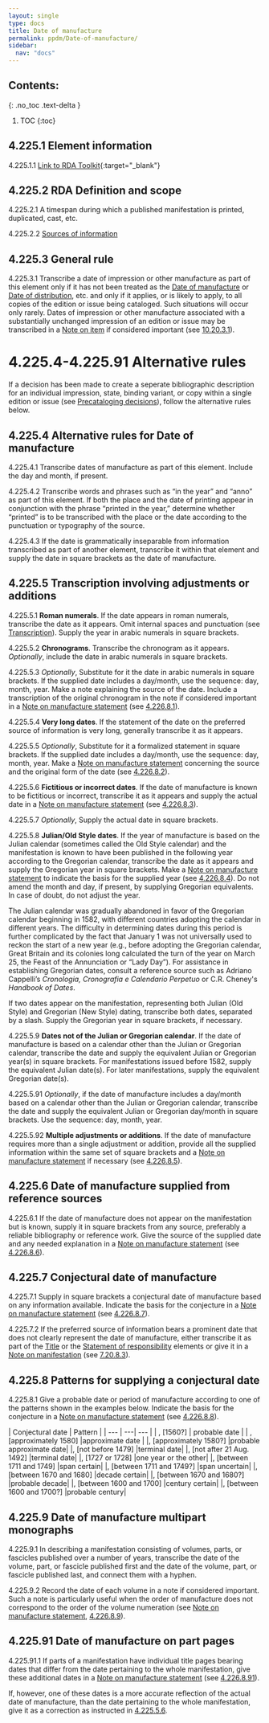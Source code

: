 ```yaml
---
layout: single
type: docs
title: Date of manufacture
permalink: ppdm/Date-of-manufacture/
sidebar:
  nav: "docs"
---
```


## Contents:
{: .no_toc .text-delta }

1. TOC
{:toc}

## 4.225.1 Element information

<a name="4.225.1.1">4.225.1.1</a> [Link to RDA Toolkit](https://beta.rdatoolkit.org/Content/Index?externalId=en-US_ala-f6396d3f-6883-3ad2-84f1-d0714cfd42a0){:target="_blank"}

## 4.225.2 RDA Definition and scope

<a name="4.225.2.1">4.225.2.1</a> A timespan during which a published manifestation is printed, duplicated, cast, etc.

<a name="4.225.2.2">4.225.2.2</a> [Sources of information](/DCRMR/ppdm/)

## 4.225.3 General rule

<a name="4.225.3.1">4.225.3.1</a> Transcribe a date of impression or other manufacture as part of this element only if it has not been treated as the [Date of manufacture](/DCRMR/ppdm/Date-of-manufacture/) or [Date of distribution](/DCRMR/ppdm/Date-of-distribution/), etc. and only if it applies, or is likely to apply, to all copies of the edition or issue being cataloged. Such situations will occur only rarely. Dates of impression or other manufacture associated with a substantially unchanged impression of an edition or issue may be transcribed in a [Note on item](/DCRMR/notes-on-items/Note-on-item/) if considered important (see [10.20.3.1](/DCRMR/notes-on-items/Note-on-item/#10.20.3.1)).

# 4.225.4-4.225.91 Alternative rules

If a decision has been made to create a seperate bibliographic description for an individual impression, state, binding variant, or copy within a single edition or issue (see [Precataloging decisions](/DCRMR/introduction/#x-precataloging-decisions)), follow the alternative rules below.

## 4.225.4 Alternative rules for Date of manufacture

<a name="4.225.4.1">4.225.4.1</a> Transcribe dates of manufacture as part of this element. Include the day and month, if present.

<a name="4.225.4.2">4.225.4.2</a> Transcribe words and phrases such as “in the year” and “anno” as part of this element. If both the place and the date of printing appear in conjunction with the phrase “printed in the year,” determine whether “printed” is to be transcribed with the place or the date according to the punctuation or typography of the source.

<a name="4.225.4.3">4.225.4.3</a> If the date is grammatically inseparable from information transcribed as part of another element, transcribe it within that element and supply the date in square brackets as the date of manufacture.

## 4.225.5 Transcription involving adjustments or additions

<a name="4.225.5.1">4.225.5.1</a> **Roman numerals**. If the date appears in roman numerals, transcribe the date as it appears. Omit internal spaces and punctuation (see [Transcription](/DCRMR/general-rules/Transcription/)). Supply the year in arabic numerals in square brackets.

<a name="4.225.5.2">4.225.5.2</a> **Chronograms**. Transcribe the chronogram as it appears. *Optionally*, include the date in arabic numerals in square brackets.

<a name="4.225.5.3">4.225.5.3</a> *Optionally*, Substitute for it the date in arabic numerals in square brackets. If the supplied date includes a day/month, use the sequence: day, month, year. Make a note explaining the source of the date. Include a transcription of the original chronogram in the note if considered important in a [Note on manufacture statement](/DCRMR/ppdm/Note-on-manufacture-statement/) (see [4.226.8.1](/DCRMR/ppdm/Note-on-manufacture-statement/#4.226.8.1)).

<a name="4.225.5.4">4.225.5.4</a> **Very long dates**. If the statement of the date on the preferred source of information is very long, generally transcribe it as it appears. 

<a name="4.225.5.5">4.225.5.5</a> *Optionally*, Substitute for it a formalized statement in square brackets. If the supplied date includes a day/month, use the sequence: day, month, year. Make a [Note on manufacture statement](/DCRMR/ppdm/Note-on-manufacture-statement/) concerning the source and the original form of the date (see [4.226.8.2](/DCRMR/ppdm/Note-on-manufacture-statement/#4.226.8.2)).

<a name="4.225.5.6">4.225.5.6</a> **Fictitious or incorrect dates**. If the date of manufacture is known to be fictitious or incorrect, transcribe it as it appears and supply the actual date in a [Note on manufacture statement](/DCRMR/ppdm/Note-on-manufacture-statement/) (see [4.226.8.3](/DCRMR/ppdm/Note-on-manufacture-statement/#4.226.8.3)).

<a name="4.225.5.7">4.225.5.7</a> *Optionally*, Supply the actual date in square brackets.

<a name="4.225.5.8">4.225.5.8</a> **Julian/Old Style dates**. If the year of manufacture is based on the Julian calendar (sometimes called the Old Style calendar) and the manifestation is known to have been published in the following year according to the Gregorian calendar, transcribe the date as it appears and supply the Gregorian year in square brackets.  Make a [Note on manufacture statement](/DCRMR/ppdm/Note-on-manufacture-statement/) to indicate the basis for the supplied year (see [4.226.8.4](/DCRMR/ppdm/Note-on-manufacture-statement/#4.226.8.4)). Do not amend the month and day, if present, by supplying Gregorian equivalents. In case of doubt, do not adjust the year.

The Julian calendar was gradually abandoned in favor of the Gregorian calendar beginning in 1582, with different countries adopting the calendar in different years. The difficulty in determining dates during this period is further complicated by the fact that January 1 was not universally used to reckon the start of a new year (e.g., before adopting the Gregorian calendar, Great Britain and its colonies long calculated the turn of the year on March 25, the Feast of the Annunciation or “Lady Day”). For assistance in establishing Gregorian dates, consult a reference source such as Adriano Cappelli’s *Cronologia, Cronografia e Calendario Perpetuo* or C.R. Cheney's *Handbook of Dates*.

If two dates appear on the manifestation, representing both Julian (Old Style) and Gregorian (New Style) dating, transcribe both dates, separated by a slash. Supply the Gregorian year in square brackets, if necessary.

<a name="4.225.5.9">4.225.5.9</a> **Dates not of the Julian or Gregorian calendar**.  If the date of manufacture is based on a calendar other than the Julian or Gregorian calendar, transcribe the date and supply the equivalent Julian or Gregorian year(s) in square brackets.  For manifestations issued before 1582, supply the equivalent Julian date(s). For later manifestations, supply the equivalent Gregorian date(s).

<a name="4.225.5.91">4.225.5.91</a> *Optionally*, if the date of manufacture includes a day/month based on a calendar other than the Julian or Gregorian calendar, transcribe the date and supply the equivalent Julian or Gregorian day/month in square brackets. Use the sequence: day, month, year.

<a name="4.225.5.92">4.225.5.92</a> **Multiple adjustments or additions**. If the date of manufacture requires more than a single adjustment or addition, provide all the supplied information within the same set of square brackets and a [Note on manufacture statement](/DCRMR/ppdm/Note-on-manufacture-statement/) if necessary (see [4.226.8.5](/DCRMR/ppdm/Note-on-manufacture-statement/#4.226.8.5)).

## 4.225.6 Date of manufacture supplied from reference sources

<a name="4.225.6.1">4.225.6.1</a> If the date of manufacture does not appear on the manifestation but is known, supply it in square brackets from any source, preferably a reliable bibliography or reference work. Give the source of the supplied date and any needed explanation in a [Note on manufacture statement](/DCRMR/ppdm/Note-on-manufacture-statement/) (see [4.226.8.6](/DCRMR/ppdm/Note-on-manufacture-statement/#4.226.8.6)).

## 4.225.7 Conjectural date of manufacture

<a name="4.225.7.1">4.225.7.1</a> Supply in square brackets a conjectural date of manufacture based on any information available. Indicate the basis for the conjecture in a [Note on manufacture statement](/DCRMR/ppdm/Note-on-manufacture-statement/) (see [4.226.8.7](/DCRMR/ppdm/Note-on-manufacture-statement/#4.226.8.7)).

<a name="4.225.7.2">4.225.7.2</a> If the preferred source of information bears a prominent date that does not clearly represent the date of manufacture, either transcribe it as part of the [Title](/DCRMR/title/) or the [Statement of responsibility](/DCRMR/sor/) elements or give it in a [Note on manifestation](/DCRMR/other-notes/Note-on-manifestation/) (see [7.20.8.3](/DCRMR/other-notes/Note-on-manifestation/#7.20.9.3)).

## 4.225.8 Patterns for supplying a conjectural date

<a name="4.225.8.1">4.225.8.1</a> Give a probable date or period of manufacture according to one of the patterns shown in the examples below. Indicate the basis for the conjecture in a [Note on manufacture statement](/DCRMR/ppdm/Note-on-manufacture-statement/) (see [4.226.8.8](/DCRMR/ppdm/Note-on-manufacture-statement/#4.226.8.8)).

| Conjectural date | Pattern |
| --- | ---| --- |
| , [1560?]	| probable date | 
| , [approximately 1580] |approximate date | 
|, [approximately 1580?] |probable approximate date|
|, [not before 1479] |terminal date|
|, [not after 21 Aug. 1492]	|terminal date|
|, [1727 or 1728] |one year or the other|
|, [between 1711 and 1749] |span certain|
|, [between 1711 and 1749?] |span uncertain|
|, [between 1670 and 1680] |decade certain|
|, [between 1670 and 1680?] |probable decade|
|, [between 1600 and 1700] |century certain|
|, [between 1600 and 1700?] |probable century|

## 4.225.9 Date of manufacture multipart monographs

<a name="4.225.9.1">4.225.9.1</a> In describing a manifestation consisting of volumes, parts, or fascicles published over a number of years, transcribe the date of the volume, part, or fascicle published first and the date of the volume, part, or fascicle published last, and connect them with a hyphen.

<a name="4.225.9.2">4.225.9.2</a> Record the date of each volume in a note if considered important. Such a note is particularly useful when the order of manufacture does not correspond to the order of the volume numeration (see [Note on manufacture statement](/DCRMR/ppdm/Note-on-manufacture-statement/), [4.226.8.9](/DCRMR/ppdm/Note-on-manufacture-statement/#4.226.8.9)).

## 4.225.91 Date of manufacture on part pages

<a name="4.225.91.1">4.225.91.1</a> If parts of a manifestation have individual title pages bearing dates that differ from the date pertaining to the whole manifestation, give these additional dates in a [Note on manufacture statement](/DCRMR/ppdm/Note-on-manufacture-statement/) (see [4.226.8.91](/DCRMR/ppdm/Note-on-manufacture-statement/#4.226.8.91)). 

If, however, one of these dates is a more accurate reflection of the actual date of manufacture, than the date pertaining to the whole manifestation, give it as a correction as instructed in [4.225.5.6](#4.225.5.6).